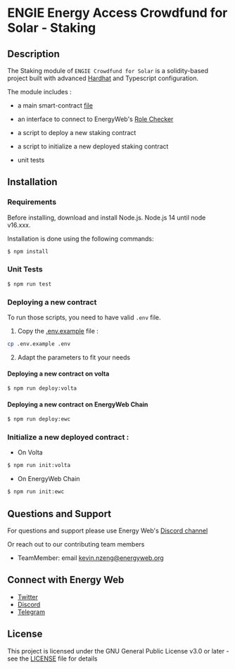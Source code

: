 # ENGIE Energy Access Crowdfund for Solar - Staking

## Description
 
The Staking module of `ENGIE Crowdfund for Solar` is a solidity-based project built with advanced [Hardhat](https://hardhat.org/) and Typescript configuration. 

The module includes :
- a main smart-contract [file](https://github.com/energywebfoundation/engie-solar-crowdfunding/blob/master/libs/ew-crowdfunding/smart-contracts/contracts/Staking.sol)

- an interface to connect to EnergyWeb's [Role Checker](https://github.com/energywebfoundation/on-chain-role-check)

- a script to deploy a new staking contract

- a script to initialize a new deployed staking contract

- unit tests


## Installation

### Requirements

Before installing, download and install Node.js. Node.js 14 until node v16.xxx.

Installation is done using the following commands:

``` sh
$ npm install
```

### Unit Tests
``` sh
$ npm run test
```

### Deploying a new contract
To run those scripts, you need to have valid `.env` file.

1. Copy the [.env.example](https://github.com/energywebfoundation/engie-solar-crowdfunding/blob/master/libs/ew-crowdfunding/smart-contracts/.env.example) file :
```sh
cp .env.example .env
```
2. Adapt the parameters to fit your needs


#### Deploying a new contract on volta

``` sh
$ npm run deploy:volta
```

#### Deploying a new contract on EnergyWeb Chain

``` sh
$ npm run deploy:ewc
```
### Initialize a new deployed contract :
- On Volta
``` sh
$ npm run init:volta
```
- On EnergyWeb Chain
``` sh
$ npm run init:ewc
```

## Questions and Support
For questions and support please use Energy Web's [Discord channel](https://discord.com/channels/706103009205288990/843970822254362664) 

Or reach out to our contributing team members

- TeamMember: email kevin.nzeng@energyweb.org

## Connect with Energy Web
- [Twitter](https://twitter.com/energywebx)
- [Discord](https://discord.com/channels/706103009205288990/843970822254362664)
- [Telegram](https://t.me/energyweb)

## License

This project is licensed under the GNU General Public License v3.0 or later - see the [LICENSE](LICENSE) file for details
